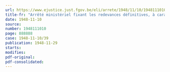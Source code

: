 ```yaml
---
url: https://www.ejustice.just.fgov.be/eli/arrete/1948/11/10/1948111010/justel
title-fr: "Arrêté ministériel fixant les redevances définitives, à caractère obligatoire, à verser au Conseil professionnel de l'Industrie du Caoutchouc, en liquidation"
date: 1948-11-10
source:
number: 1948111010
page: 888888
case: 1948-11-10/39
publication: 1948-11-29
starts:
modifies:
pdf-original:
pdf-consolidated:
---
```


